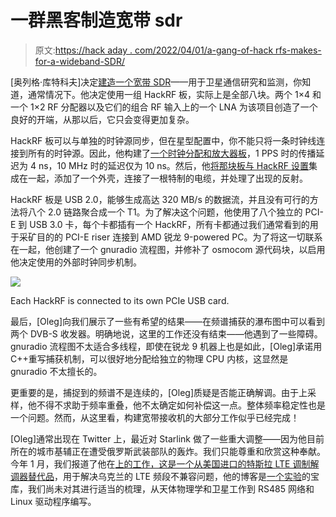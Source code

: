 # 一群黑客制造宽带 sdr

> 原文:[https://hack aday . com/2022/04/01/a-gang-of-hack rfs-makes-for-a-wideband-SDR/](https://hackaday.com/2022/04/01/a-gang-of-hackrfs-makes-for-a-wideband-sdr/)

[奥列格·库特科夫]决定[建造一个宽带 SDR](https://olegkutkov.me/2021/11/29/hackrf-supercluster/)——用于卫星通信研究和监测，你知道，通常情况下。他决定使用一组 HackRF 板，实际上是全部八块。两个 1×4 和一个 1×2 RF 分配器以及它们的组合 RF 输入上的一个 LNA 为该项目创造了一个良好的开端，从那以后，它只会变得更加复杂。

HackRF 板可以与单独的时钟源同步，但在星型配置中，你不能只将一条时钟线连接到所有的时钟源。因此，他构建了[一个时钟分配和放大器板](https://olegkutkov.me/2021/04/10/1pps-square-clock-8-channel-distribution-amplifier/)，1 PPS 时的传播延迟为 4 ns，10 MHz 时的延迟仅为 10 ns。然后，他[将那块板与 HackRF 设置](https://olegkutkov.me/2021/08/19/housing-for-the-1pps-square-clock-8-channel-distribution-amplifier/)集成在一起，添加了一个外壳，连接了一根特制的电缆，并处理了出现的反射。

HackRF 板是 USB 2.0，能够生成高达 320 MB/s 的数据流，并且没有可行的方法将八个 2.0 链路聚合成一个 T1。为了解决这个问题，他使用了八个独立的 PCI-E 到 USB 3.0 卡，每个卡都插有一个 HackRF，所有卡都通过我们通常看到的用于采矿目的的 PCI-E riser 连接到 AMD 锐龙 9-powered PC。为了将这一切联系在一起，他创建了一个 gnuradio 流程图，并修补了 osmocom 源代码块，以启用他决定使用的外部时钟同步机制。

[![](../Images/1f6276e914aeec34b713830aa551f7ee.png)](https://hackaday.com/wp-content/uploads/2022/03/hackrfcluster_detail.jpg)

Each HackRF is connected to its own PCIe USB card.

最后，[Oleg]向我们展示了一些有希望的结果——在频谱捕获的瀑布图中可以看到两个 DVB-S 收发器。明确地说，这里的工作还没有结束——他遇到了一些障碍。gnuradio 流程图不太适合多线程，即使在锐龙 9 机器上也是如此，[Oleg]承诺用 C++重写捕获机制，可以很好地分配给独立的物理 CPU 内核，这显然是 gnuradio 不太擅长的。

更重要的是，捕捉到的频谱不是连续的，[Oleg]质疑是否能正确解调。由于上采样，他不得不求助于频率重叠，他不太确定如何补偿这一点。整体频率稳定性也是一个问题。然而，从这里看，构建宽带接收机的大部分工作似乎已经完成！

[Oleg]通常出现在 Twitter 上，最近对 Starlink 做了一些重大调整——因为他目前所在的城市基辅正在遭受俄罗斯武装部队的轰炸。我们只能尊重和欣赏这种奉献。今年 1 月，我们报道了他在[上的工作，这是一个从美国进口的特斯拉 LTE 调制解调器替代品](https://hackaday.com/2022/01/03/lte-modem-transplant-for-a-tesla-imported-into-europe/)，用于解决乌克兰的 LTE 频段不兼容问题，他的博客是[一个实验](https://olegkutkov.me/author/oleg_kutkov/)的宝库，我们尚未对其进行适当的梳理，从天体物理学和卫星工作到 RS485 网络和 Linux 驱动程序编写。
